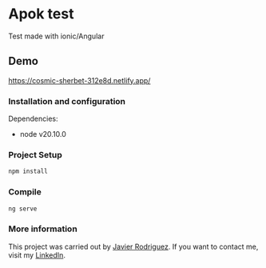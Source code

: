 # Apok test
Test made with ionic/Angular

## Demo

https://cosmic-sherbet-312e8d.netlify.app/

### Installation and configuration

Dependencies:

- node v20.10.0

### Project Setup

```sh
npm install
```

### Compile

```sh
ng serve
```
### More information
This project was carried out by [Javier Rodriguez](https://github.com/xjavierx1995). If you want to contact me, visit my [LinkedIn](https://www.linkedin.com/in/javier-rodr%C3%ADguez-93a61619a/).